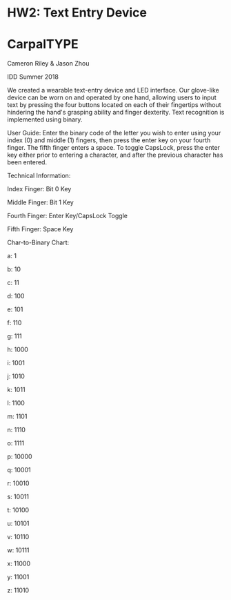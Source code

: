 # HW2: Text Entry Device


# CarpalTYPE
Cameron Riley & Jason Zhou 

IDD Summer 2018


We created a wearable text-entry device and LED interface. Our glove-like device can be worn on and operated by one hand, allowing users to input text by pressing the four buttons located on each of their fingertips without hindering the hand's grasping ability and finger dexterity. Text recognition is implemented using binary.

User Guide:
Enter the binary code of the letter you wish to enter using your index (0) and middle (1) fingers, then press the enter key on your fourth finger. The fifth finger enters a space.
To toggle CapsLock, press the enter key either prior to entering a character, and after the previous character has been entered.

Technical Information: 

Index Finger: Bit 0 Key

Middle Finger: Bit 1 Key

Fourth Finger: Enter Key/CapsLock Toggle

Fifth Finger: Space Key

Char-to-Binary Chart:

a: 1

b: 10

c: 11

d: 100

e: 101

f: 110

g: 111

h: 1000

i: 1001

j: 1010

k: 1011

l: 1100

m: 1101

n: 1110

o: 1111

p: 10000

q: 10001

r: 10010

s: 10011

t: 10100

u: 10101

v: 10110

w: 10111

x: 11000

y: 11001

z: 11010	